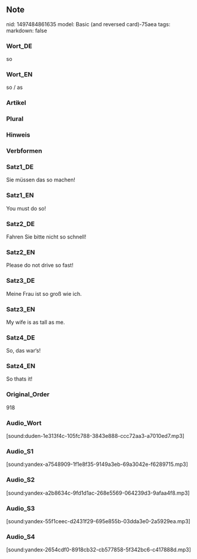 ## Note
nid: 1497484861635
model: Basic (and reversed card)-75aea
tags: 
markdown: false

### Wort_DE
so

### Wort_EN
so / as

### Artikel


### Plural


### Hinweis


### Verbformen


### Satz1_DE
Sie müssen das so machen!

### Satz1_EN
You must do so!

### Satz2_DE
Fahren Sie bitte nicht so schnell!

### Satz2_EN
Please do not drive so fast!

### Satz3_DE
Meine Frau ist so groß wie ich.

### Satz3_EN
My wife is as tall as me.

### Satz4_DE
So, das war‘s!

### Satz4_EN
So thats it!

### Original_Order
918

### Audio_Wort
[sound:duden-1e313f4c-105fc788-3843e888-ccc72aa3-a7010ed7.mp3]

### Audio_S1
[sound:yandex-a7548909-1f1e8f35-9149a3eb-69a3042e-f6289715.mp3]

### Audio_S2
[sound:yandex-a2b8634c-9fd1d1ac-268e5569-064239d3-9afaa4f8.mp3]

### Audio_S3
[sound:yandex-55f1ceec-d2431f29-695e855b-03dda3e0-2a5929ea.mp3]

### Audio_S4
[sound:yandex-2654cdf0-8918cb32-cb577858-5f342bc6-c417888d.mp3]

